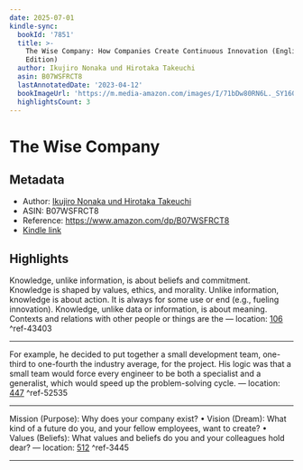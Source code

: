 ```yaml
---
date: 2025-07-01
kindle-sync:
  bookId: '7851'
  title: >-
    The Wise Company: How Companies Create Continuous Innovation (English
    Edition)
  author: Ikujiro Nonaka und Hirotaka Takeuchi
  asin: B07WSFRCT8
  lastAnnotatedDate: '2023-04-12'
  bookImageUrl: 'https://m.media-amazon.com/images/I/71bDw80RN6L._SY160.jpg'
  highlightsCount: 3
---
```

# The Wise Company
## Metadata
* Author: [Ikujiro Nonaka und Hirotaka Takeuchi](https://www.amazon.comundefined)
* ASIN: B07WSFRCT8
* Reference: https://www.amazon.com/dp/B07WSFRCT8
* [Kindle link](kindle://book?action=open&asin=B07WSFRCT8)

## Highlights
Knowledge, unlike information, is about beliefs and commitment. Knowledge is shaped by values, ethics, and morality. Unlike information, knowledge is about action. It is always for some use or end (e.g., fueling innovation). Knowledge, unlike data or information, is about meaning. Contexts and relations with other people or things are the — location: [106](kindle://book?action=open&asin=B07WSFRCT8&location=106) ^ref-43403

---
For example, he decided to put together a small development team, one-third to one-fourth the industry average, for the project. His logic was that a small team would force every engineer to be both a specialist and a generalist, which would speed up the problem-solving cycle. — location: [447](kindle://book?action=open&asin=B07WSFRCT8&location=447) ^ref-52535

---
Mission (Purpose): Why does your company exist? • Vision (Dream): What kind of a future do you, and your fellow employees, want to create? • Values (Beliefs): What values and beliefs do you and your colleagues hold dear? — location: [512](kindle://book?action=open&asin=B07WSFRCT8&location=512) ^ref-3445

---
